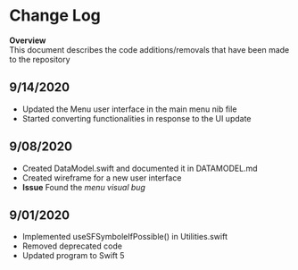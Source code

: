 # Change Log

**Overview**\
This document describes the code additions/removals that have been made to the repository

## 9/14/2020
- Updated the Menu user interface in the main menu nib file
- Started converting functionalities in response to the UI update

## 9/08/2020

- Created DataModel.swift and documented it in DATAMODEL.md
- Created wireframe for a new user interface
- **Issue** Found the _menu visual bug_

## 9/01/2020

- Implemented useSFSymboleIfPossible() in Utilities.swift
- Removed deprecated code
- Updated program to Swift 5
